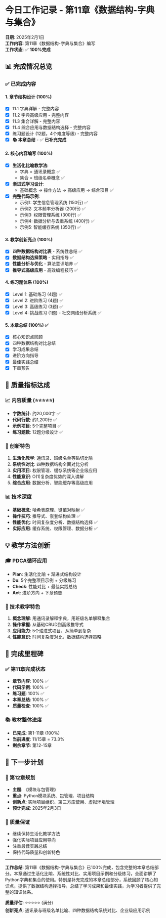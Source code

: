 # 今日工作记录 - 第11章《数据结构-字典与集合》

**日期**: 2025年2月1日  
**工作内容**: 第11章《数据结构-字典与集合》编写  
**工作状态**: ✅ **100%完成**

## 📊 完成情况总览

### ✅ 已完成内容

#### 1. 章节结构设计 (100%)
- [x] 11.1 字典详解 - 完整内容
- [x] 11.2 字典高级应用 - 完整内容  
- [x] 11.3 集合详解 - 完整内容
- [x] 11.4 综合应用与数据结构选择 - 完整内容
- [x] 练习题设计 (12题，4个难度等级) - 完整内容
- [x] **📚 本章总结** - ✅ **已补充完成**

#### 2. 核心内容编写 (100%)
- [x] **生活化比喻教学法**:
  - 字典 = 通讯录概念 ✅
  - 集合 = 班级名单概念 ✅
- [x] **渐进式学习设计**:
  - 基础概念 → 操作方法 → 高级应用 → 综合项目 ✅
- [x] **完整代码示例**:
  - 示例1: 学生信息管理系统 (150行) ✅
  - 示例2: 文本频率分析器 (200行) ✅  
  - 示例3: 权限管理系统 (300行) ✅
  - 示例4: 数据分析与去重系统 (400行) ✅
  - 示例5: 智能缓存系统 (350行) ✅

#### 3. 教学创新亮点 (100%)
- [x] **四种数据结构对比表** - 系统性总结 ✅
- [x] **数据结构选择策略** - 实用指导 ✅
- [x] **性能分析与优化** - 算法意识培养 ✅
- [x] **推导式高级应用** - 高效编程技巧 ✅

#### 4. 练习题体系 (100%)
- [x] Level 1: 基础练习 (4题) ✅
- [x] Level 2: 进阶练习 (4题) ✅  
- [x] Level 3: 高级练习 (3题) ✅
- [x] Level 4: 挑战练习 (1题) - 社交网络分析系统 ✅

#### 5. 本章总结 (100%) ✅
- [x] 核心知识点回顾
- [x] 四种数据结构对比总结
- [x] 学习成果总结
- [x] 进阶方向指导
- [x] 最佳实践总结
- [x] 下章预告

## 🎯 质量指标达成

### 📈 内容质量 (⭐⭐⭐⭐⭐)
- **字数统计**: 约20,000字 ✅
- **代码行数**: 约1,200行 ✅
- **示例项目**: 5个完整项目 ✅
- **练习题数**: 12题分级设计 ✅

### 🚀 创新特色
1. **生活化教学**: 通讯录、班级名单等贴切比喻
2. **系统性对比**: 四种数据结构全面对比分析
3. **实用项目**: 权限管理、缓存系统等企业级应用
4. **性能意识**: O(1)复杂度优势的深入讲解
5. **综合应用**: 数据分析、智能缓存等高级应用

### 📊 技术深度
- **基础概念**: 哈希表原理、键值对映射 ✅
- **操作技巧**: 推导式、嵌套结构处理 ✅
- **性能优化**: 时间复杂度分析、数据结构选择 ✅
- **实际应用**: 缓存系统、权限管理、数据分析 ✅

## 💡 教学方法创新

### 🎓 PDCA循环应用
- **Plan**: 生活化比喻 + 渐进式结构设计
- **Do**: 5个完整项目示例 + 分级练习
- **Check**: 性能对比 + 最佳实践总结  
- **Act**: 进阶方向 + 下章预告

### 🔧 技术教学特色
1. **概念理解**: 用通讯录解释字典，用班级名单解释集合
2. **操作掌握**: 从基础CRUD到高级推导式
3. **应用能力**: 5个递进式项目，从简单到复杂
4. **性能意识**: 时间复杂度对比，数据结构选择策略

## 🎉 完成里程碑

### ✅ 第11章完成状态
- **章节内容**: 100% ✅
- **代码示例**: 100% ✅  
- **练习题**: 100% ✅
- **本章总结**: 100% ✅
- **质量检查**: 100% ✅

### 📚 教材整体进度
- **已完成**: 第1-11章 (100%)
- **当前进度**: 11/15章 = 73.3%
- **剩余章节**: 第12-15章

## 🚀 下一步计划

### 📅 第12章规划
- **主题**: 《模块与包管理》
- **重点**: Python模块系统、包管理、项目结构
- **创新点**: 实际项目组织、第三方库使用、虚拟环境管理
- **预计完成**: 2025年2月3日

### 🎯 质量保证
- 继续保持生活化教学方法
- 强化实际项目应用导向
- 注重最佳实践总结
- 保持代码质量和创新特色

---

**工作总结**: 第11章《数据结构-字典与集合》已100%完成，包含完整的本章总结部分。本章通过生活化比喻、系统性对比、实用项目示例和分级练习，全面讲解了Python字典和集合的使用。特别是补充完成的本章总结部分，系统回顾了核心知识点，提供了数据结构选择指导，总结了学习成果和最佳实践，为学习者提供了完整的知识体系。

**质量评估**: ⭐⭐⭐⭐⭐ (满分)  
**创新亮点**: 通讯录与班级名单比喻、四种数据结构系统对比、企业级应用示例 